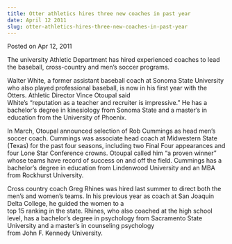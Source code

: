 ```yaml
---
title: Otter athletics hires three new coaches in past year
date: April 12 2011
slug: otter-athletics-hires-three-new-coaches-in-past-year
---
```





<span class="date">Posted on Apr 12, 2011    </span>
<p>The university Athletic Department has hired experienced coaches
to lead the baseball, cross-country and men&#x2019;s soccer programs.</p>
<p>Walter White, a former assistant baseball coach at Sonoma State
University who also played professional baseball, is now in his
first year with the Otters. Athletic Director Vince Otoupal
said<br>
White&#x2019;s &#x201C;reputation as a teacher and recruiter is impressive.&#x201D; He
has a bachelor&#x2019;s degree in kinesiology from Sonoma State and a
master&#x2019;s in education from the University of Phoenix.</br></p>
<p>In March, Otoupal announced selection of Rob Cummings as head
men&#x2019;s soccer coach. Cummings was associate head coach at Midwestern
State (Texas) for the past four seasons, including two Final Four
appearances and four Lone Star Conference crowns. Otoupal called
him &#x201C;a proven winner&#x201D; whose teams have record of success on and off
the field. Cummings has a bachelor&#x2019;s degree in education from
Lindenwood University and an MBA from Rockhurst University.</p>
<p>Cross country coach Greg Rhines was hired last summer to direct
both the men&#x2019;s and women&#x2019;s teams. In his previous year as coach at
San Joaquin Delta College, he guided the women to a<br>
top 15 ranking in the state. Rhines, who also coached at the high
school level, has a bachelor&#x2019;s degree in psychology from Sacramento
State University and a master&#x2019;s in counseling psychology<br>
from John F. Kennedy University.</br></br></p>
<p><br>
&#xA0;</br></p>






